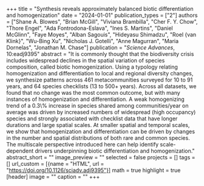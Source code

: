 +++
title = "Synthesis reveals approximately balanced biotic differentiation and homogenization"
date = "2024-01-01"
publication_types = ["2"]
authors = ["Shane A. Blowes", "Brian McGill", "Viviana Brambilla", "Cher F. Y. Chow", "Thore Engel", "Ada Fontrodona-Eslava", "Ines S. Martins", "Daniel McGlinn", "Faye Moyes", "Alban Sagouis", "Hideyasu Shimadzu", "Roel {van Klink}", "Wu-Bing Xu", "Nicholas J. Gotelli", "Anne Magurran", "Maria Dornelas", "Jonathan M. Chase"]
publication = "_Science Advances_, 10:eadj9395"
abstract = "It is commonly thought that the biodiversity crisis includes widespread declines in the spatial variation of species composition, called biotic homogenization. Using a typology relating homogenization and differentiation to local and regional diversity changes, we synthesize patterns across 461 metacommunities surveyed for 10 to 91 years, and 64 species checklists (13 to 500+ years). Across all datasets, we found that no change was the most common outcome, but with many instances of homogenization and differentiation. A weak homogenizing trend of a 0.3\\% increase in species shared among communities/year on average was driven by increased numbers of widespread (high occupancy) species and strongly associated with checklist data that have longer durations and large spatial scales. At smaller spatial and temporal scales, we show that homogenization and differentiation can be driven by changes in the number and spatial distributions of both rare and common species. The multiscale perspective introduced here can help identify scale-dependent drivers underpinning biotic differentiation and homogenization."
abstract_short = ""
image_preview = ""
selected = false
projects = []
tags = []
url_custom = [{name = "HTML", url = "https://doi.org/10.1126/sciadv.adj9395"}]
math = true
highlight = true
[header]
image = ""
caption = ""
+++
